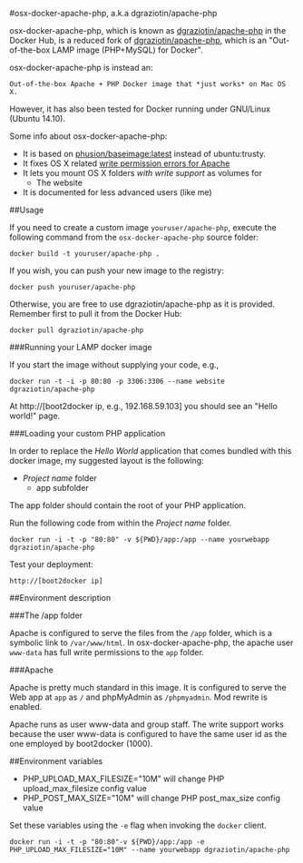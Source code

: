#osx-docker-apache-php, a.k.a dgraziotin/apache-php

osx-docker-apache-php, which is known as 
[dgraziotin/apache-php](https://registry.hub.docker.com/u/dgraziotin/apache-php/) 
in the Docker Hub, is a reduced fork of 
[dgraziotin/apache-php](https://github.com/dgraziotin/osx-docker-lamp), 
which is an "Out-of-the-box LAMP image (PHP+MySQL) for Docker". 

osx-docker-apache-php is instead an:

	Out-of-the-box Apache + PHP Docker image that *just works* on Mac OS X.

However, it has also been tested for Docker running under GNU/Linux (Ubuntu 14.10).

Some info about osx-docker-apache-php:

- It is based on [phusion/baseimage:latest](http://phusion.github.io/baseimage-docker/)
  instead of ubuntu:trusty.
- It fixes OS X related [write permission errors for Apache](https://github.com/boot2docker/boot2docker/issues/581)
- It lets you mount OS X folders *with write support* as volumes for
  - The website
- It is documented for less advanced users (like me)


##Usage

If you need to create a custom image `youruser/apache-php`, 
execute the following command from the `osx-docker-apache-php` source folder:

	docker build -t youruser/apache-php .

If you wish, you can push your new image to the registry:

	docker push youruser/apache-php

Otherwise, you are free to use dgraziotin/apache-php as it is provided. Remember first
to pull it from the Docker Hub:

    docker pull dgraziotin/apache-php


###Running your LAMP docker image

If you start the image without supplying your code, e.g.,

	docker run -t -i -p 80:80 -p 3306:3306 --name website dgraziotin/apache-php

At http://[boot2docker ip, e.g., 192.168.59.103] you should see an 
"Hello world!" page.


###Loading your custom PHP application

In order to replace the _Hello World_ application that comes bundled with this 
docker image, my suggested layout is the following:

- _Project name_ folder
  - app subfolder

The app folder should contain the root of your PHP application.

Run the following code from within the _Project name_ folder.

	docker run -i -t -p "80:80" -v ${PWD}/app:/app --name yourwebapp dgraziotin/apache-php

Test your deployment:

	http://[boot2docker ip]


##Environment description


###The /app folder

Apache is configured to serve the files from the `/app` folder, which is a symbolic
link to `/var/www/html`. In osx-docker-apache-php, the apache user `www-data` 
has full write permissions to the `app` folder.

###Apache

Apache is pretty much standard in this image. It is configured to serve the Web app
at `app` as `/` and phpMyAdmin as `/phpmyadmin`. Mod rewrite is enabled.

Apache runs as user www-data and group staff. The write support works because the
user www-data is configured to have the same user id as the one employed by boot2docker (1000).

##Environment variables

- PHP_UPLOAD_MAX_FILESIZE="10M" will change PHP upload_max_filesize config value
- PHP_POST_MAX_SIZE="10M" will change PHP post_max_size config value

Set these variables using the `-e` flag when invoking the `docker` client.

	docker run -i -t -p "80:80"-v ${PWD}/app:/app -e PHP_UPLOAD_MAX_FILESIZE="10M" --name yourwebapp dgraziotin/apache-php
